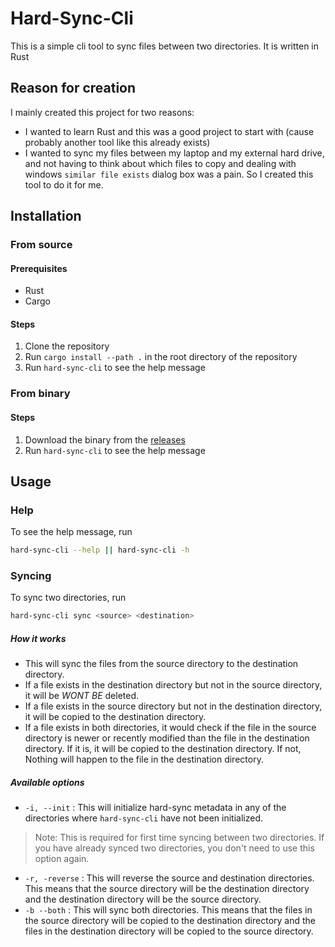 # Hard-Sync-Cli 
This is a simple cli tool to sync files between two directories. It is written in Rust

## Reason for creation
I mainly created this project for two reasons:
- I wanted to learn Rust and this was a good project to start with (cause probably another tool like this already exists)
- I wanted to sync my files between my laptop and my external hard drive, and not having to think about which files to copy and dealing with windows `similar file exists` dialog box was a pain. So I created this tool to do it for me.

## Installation
### From source
#### Prerequisites
- Rust
- Cargo
#### Steps
1. Clone the repository
2. Run `cargo install --path .` in the root directory of the repository
3. Run `hard-sync-cli` to see the help message

### From binary
#### Steps
1. Download the binary from the [releases]()
2. Run `hard-sync-cli` to see the help message

## Usage

### Help
To see the help message, run
```bash
hard-sync-cli --help || hard-sync-cli -h
```

### Syncing
To sync two directories, run
```bash
hard-sync-cli sync <source> <destination>
```
##### How it works
- This will sync the files from the source directory to the destination directory. 
- If a file exists in the destination directory but not in the source directory, it will be *WONT BE* deleted. 
- If a file exists in the source directory but not in the destination directory, it will be copied to the destination directory.
- If a file exists in both directories, it would check if the file in the source directory is newer or recently modified than the file in the destination directory. If it is, it will be copied to the destination directory. If not, Nothing will happen to the file in the destination directory.

##### Available options
- `-i, --init` : This will initialize hard-sync metadata in any of the directories where `hard-sync-cli` have not been initialized. 
> Note: This is required for first time syncing between two directories. If you have already synced two directories, you don't need to use this option again.
- `-r, -reverse` : This will reverse the source and destination directories. This means that the source directory will be the destination directory and the destination directory will be the source directory.
- `-b --both` : This will sync both directories. This means that the files in the source directory will be copied to the destination directory and the files in the destination directory will be copied to the source directory.
